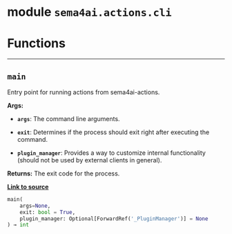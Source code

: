 <!-- markdownlint-disable -->

# module `sema4ai.actions.cli`

# Functions

______________________________________________________________________

## `main`

Entry point for running actions from sema4ai-actions.

**Args:**

- <b>`args`</b>:  The command line arguments.

- <b>`exit`</b>:  Determines if the process should exit right after executing the command.

- <b>`plugin_manager`</b>:  Provides a way to customize internal functionality (should not be used by external clients in general).

**Returns:**
The exit code for the process.

[**Link to source**](https://github.com/sema4ai/actions/tree/master/actions/src/sema4ai/actions/cli.py#L32)

```python
main(
    args=None,
    exit: bool = True,
    plugin_manager: Optional[ForwardRef('_PluginManager')] = None
) → int
```
